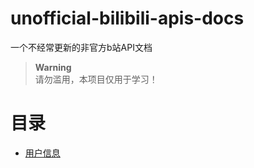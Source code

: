 # unofficial-bilibili-apis-docs
一个不经常更新的非官方b站API文档  
>**Warning**  
>请勿滥用，本项目仅用于学习！


# 目录
- [用户信息](docs/user_info.md)
